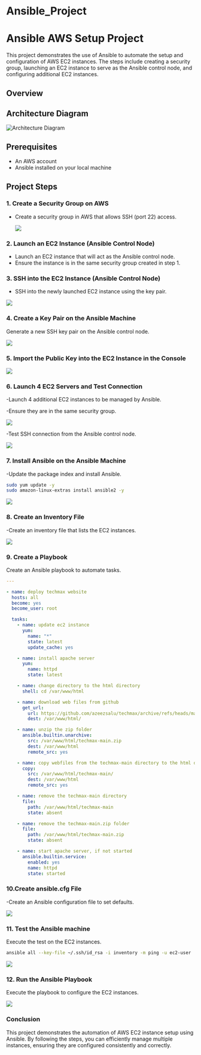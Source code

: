 # Ansible_Project

# Ansible AWS Setup Project

This project demonstrates the use of Ansible to automate the setup and configuration of AWS EC2 instances. The steps include creating a security group, launching an EC2 instance to serve as the Ansible control node, and configuring additional EC2 instances.

## Overview

## Architecture Diagram

![Architecture Diagram](Images/Flowchart.drawio.png)

## Prerequisites

- An AWS account
- Ansible installed on your local machine

## Project Steps

### 1. Create a Security Group on AWS

- Create a security group in AWS that allows SSH (port 22) access.

  ![](Images/-AnsiblemachineSG.png)

### 2. Launch an EC2 Instance (Ansible Control Node)

- Launch an EC2 instance that will act as the Ansible control node.
- Ensure the instance is in the same security group created in step 1.

### 3. SSH into the EC2 Instance (Ansible Control Node)

- SSH into the newly launched EC2 instance using the key pair.

![](Images/-SSHintoansiblemachine.png)

### 4. Create a Key Pair on the Ansible Machine
Generate a new SSH key pair on the Ansible control node.

![](Images/-CreateKeyGen.png)

### 5. Import the Public Key into the EC2 Instance in the Console

![](Images/-Importansiblepulic.png)

### 6. Launch 4 EC2 Servers and Test Connection

-Launch 4 additional EC2 instances to be managed by Ansible.

-Ensure they are in the same security group.

![](Images/-4clientservers.png)

-Test SSH connection from the Ansible control node.

![](Images/-SSHintoclient4.png)

### 7. Install Ansible on the Ansible Machine
-Update the package index and install Ansible.
```bash
sudo yum update -y
sudo amazon-linux-extras install ansible2 -y
```
![](Images/-Ansibleversion.png)

### 8. Create an Inventory File

-Create an inventory file that lists the EC2 instances.

![](Images/-Inventoryfileservers.png)

### 9. Create a Playbook 

Create an Ansible playbook to automate tasks.
```yml
---

- name: deploy techmax website
  hosts: all
  become: yes
  become_user: root

  tasks:
    - name: update ec2 instance
      yum:
        name: "*"
        state: latest
        update_cache: yes

    - name: install apache server
      yum:
        name: httpd
        state: latest

    - name: change directory to the html directory
      shell: cd /var/www/html

    - name: download web files from github
      get_url:
        url: https://github.com/azeezsalu/techmax/archive/refs/heads/main.zip
        dest: /var/www/html/

    - name: unzip the zip folder
      ansible.builtin.unarchive:
        src: /var/www/html/techmax-main.zip
        dest: /var/www/html
        remote_src: yes

    - name: copy webfiles from the techmax-main directory to the html directory
      copy: 
        src: /var/www/html/techmax-main/
        dest: /var/www/html
        remote_src: yes

    - name: remove the techmax-main directory
      file: 
        path: /var/www/html/techmax-main
        state: absent

    - name: remove the techmax-main.zip folder
      file: 
        path: /var/www/html/techmax-main.zip
        state: absent 

    - name: start apache server, if not started
      ansible.builtin.service:
        enabled: yes
        name: httpd
        state: started
```


### 10.Create ansible.cfg File

-Create an Ansible configuration file to set defaults.

![](Images/-editCFGfile.png)


### 11. Test the Ansible machine
Execute the test on the EC2 instances.

```bash
ansible all --key-file ~/.ssh/id_rsa -i inventory -m ping -u ec2-user
```
![](Images/-Pingclientservers.png)

### 12. Run the Ansible Playbook
Execute the playbook to configure the EC2 instances.

![](Images/-Ansiblemachineruning.png)

### Conclusion

This project demonstrates the automation of AWS EC2 instance setup using Ansible. By following the steps, you can efficiently manage multiple instances, ensuring they are configured consistently and correctly.







